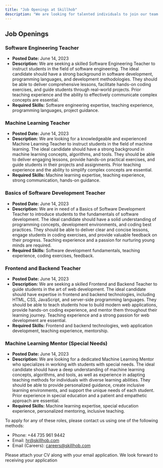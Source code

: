 ```yaml
---
title: "Job Openings at Skillhob"
description: "We are looking for talented individuals to join our team and contribute to the creation of our website. If you are passionate about education, mentoring, and making a positive impact, we want to hear from you!"
---
```


## Job Openings

### Software Engineering Teacher
- **Posted Date:** June 14, 2023
- **Description:** We are seeking a skilled Software Engineering Teacher to instruct students in the field of software engineering. The ideal candidate should have a strong background in software development, programming languages, and development methodologies. They should be able to deliver comprehensive lessons, facilitate hands-on coding exercises, and guide students through real-world projects. Prior teaching experience and the ability to effectively communicate complex concepts are essential.
- **Required Skills:** Software engineering expertise, teaching experience, programming languages, project guidance.

### Machine Learning Teacher
- **Posted Date:** June 14, 2023
- **Description:** We are looking for a knowledgeable and experienced Machine Learning Teacher to instruct students in the field of machine learning. The ideal candidate should have a strong background in machine learning concepts, algorithms, and tools. They should be able to deliver engaging lessons, provide hands-on practical exercises, and guide students in their projects and assignments. Prior teaching experience and the ability to simplify complex concepts are essential.
- **Required Skills:** Machine learning expertise, teaching experience, strong communication, hands-on guidance.

### Basics of Software Development Teacher
- **Posted Date:** June 14, 2023
- **Description:** We are in need of a Basics of Software Development Teacher to introduce students to the fundamentals of software development. The ideal candidate should have a solid understanding of programming concepts, development environments, and coding best practices. They should be able to deliver clear and concise lessons, engage students in coding exercises, and provide valuable feedback on their progress. Teaching experience and a passion for nurturing young minds are required.
- **Required Skills:** Software development fundamentals, teaching experience, coding exercises, feedback.

### Frontend and Backend Teacher
- **Posted Date:** June 14, 2023
- **Description:** We are seeking a skilled Frontend and Backend Teacher to guide students in the art of web development. The ideal candidate should have expertise in frontend and backend technologies, including HTML, CSS, JavaScript, and server-side programming languages. They should be able to teach students how to build modern web applications, provide hands-on coding experience, and mentor them throughout their learning journey. Teaching experience and a strong passion for web development are essential.
- **Required Skills:** Frontend and backend technologies, web application development, teaching experience, mentorship.

### Machine Learning Mentor (Special Needs)
- **Posted Date:** June 14, 2023
- **Description:** We are looking for a dedicated Machine Learning Mentor who specializes in working with students with special needs. The ideal candidate should have a deep understanding of machine learning concepts, algorithms, and tools, as well as experience in adapting teaching methods for individuals with diverse learning abilities. They should be able to provide personalized guidance, create inclusive learning environments, and support the unique needs of each student. Prior experience in special education and a patient and empathetic approach are essential.
- **Required Skills:** Machine learning expertise, special education experience, personalized mentoring, inclusive teaching.

To apply for any of these roles, please contact us using one of the following methods:

- Phone: +44 735 961 9442
- Email: hr@skillhob.com
- Email (Careers): careers@skillhob.com

Please attach your CV along with your email application. We look forward to receiving your application
